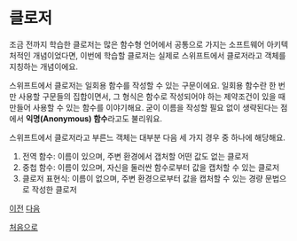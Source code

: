 # 클로저

조금 전까지 학습한 클로저는 많은 함수형 언어에서 공통으로 가지는 소프트웨어 아키텍처적인 개념이었다면, 이번에 학습할 클로저는 실제로 스위프트에서 클로저라고 객체를 지칭하는 개념이에요.

스위프트에서 클로저는 일회용 함수를 작성할 수 있는 구문이에요. 일회용 함수란 한 번만 사용할 구문들의 집합이면서, 그 형식은 함수로 작성되어야 하는 제약조건이 있을 때 만들어 사용할 수 있는 함수를 이야기해요. 굳이 이름을 작성할 필요 없이 생략된다는 점에서 **익명(Anonymous) 함수**라고도 불리워요.

스위프트에서 클로저라고 부른느 객체는 대부분 다음 세 가지 경우 중 하나에 해당해요.

1. 전역 함수: 이름이 있으며, 주변 환경에서 갭처할 어떤 값도 없는 클로저
2. 중첩 함수: 이름이 있으며, 자신을 둘러싼 함수로부터 값을 캡처할 수 있는 클로저
3. 클로저 표현식: 이름이 없으며, 주변 환경으로부터 값을 캡처할 수 있는 경량 문법으로 작성한 클로저

[이전](https://github.com/MojitoBar/iOS-DeepDive/blob/main/%EA%BC%BC%EA%BC%BC%ED%95%9C_%EC%9E%AC%EC%9D%80%EC%94%A8%EC%9D%98_Swift_%EB%AC%B8%EB%B2%95%ED%8E%B8/7.3.2.md)
[다음](https://github.com/MojitoBar/iOS-DeepDive/blob/main/%EA%BC%BC%EA%BC%BC%ED%95%9C_%EC%9E%AC%EC%9D%80%EC%94%A8%EC%9D%98_Swift_%EB%AC%B8%EB%B2%95%ED%8E%B8/7.4.1.md)

[처음으로](https://github.com/MojitoBar/iOS-DeepDive/blob/main/%EA%BC%BC%EA%BC%BC%ED%95%9C_%EC%9E%AC%EC%9D%80%EC%94%A8%EC%9D%98_Swift_%EB%AC%B8%EB%B2%95%ED%8E%B8/README.md)
